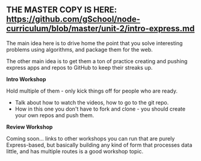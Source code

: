 ## THE MASTER COPY IS HERE: https://github.com/gSchool/node-curriculum/blob/master/unit-2/intro-express.md

The main idea here is to drive home the point that you solve interesting problems using algorithms, and package them for the web.

The other main idea is to get them a ton of practice creating and pushing express apps and repos to GitHub to keep their streaks up.

**Intro Workshop**

Hold multiple of them - only kick things off for people who are ready.  

- Talk about how to watch the videos, how to go to the git repo.
- How in this one you don't have to fork and clone - you should create your own repos and push them.

**Review Workshop**

Coming soon... links to other workshops you can run that are purely Express-based, but basically building any kind of form that processes data little, and has multiple routes is a good workshop topic.